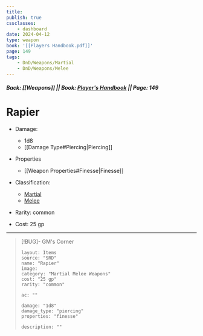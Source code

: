 ```yaml
---
title:
publish: true
cssclasses:
    - dashboard
date: 2024-04-12
type: weapon
book: '[[Players Handbook.pdf]]'
page: 149
tags:
    - DnD/Weapons/Martial
    - DnD/Weapons/Melee
---
```


##### Back: [[Weapons]] || Book: [Player's Handbook](https://drive.google.com/drive/folders/1O5bhpYizcIT5xxAoLOuzCRht_PVS7VSG?usp=sharing) || Page: 149

# Rapier


- Damage:
    - 1d8
	- [[Damage Type#Piercing|Piercing]]
- Properties
    - [[Weapon Properties#Finesse|Finesse]]

- Classification:
    - [Martial](https://benl0.github.io/The-Editors-Dungeon/tags/DnD/Weapons/Martial)
    - [Melee](https://benl0.github.io/The-Editors-Dungeon/tags/DnD/Weapons/Melee)
- Rarity: common
- Cost: 25 gp

> 

---

> [!BUG]- GM's Corner
>
> ```statblock
> layout: Items
> source: "SRD"
> name: "Rapier"
> image: 
> category: "Martial Melee Weapons"
> cost: "25 gp"
> rarity: "common"
>
> ac: ""
>
> damage: "1d8"
> damage_type: "piercing"
> properties: "finesse"
>
> description: ""
> ```
